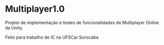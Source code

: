 # Multiplayer1.0
Projeto de implementação e testes de funcionalidades de Multiplayer Online da Unity. 

Feito para trabalho de IC na UFSCar Sorocaba
